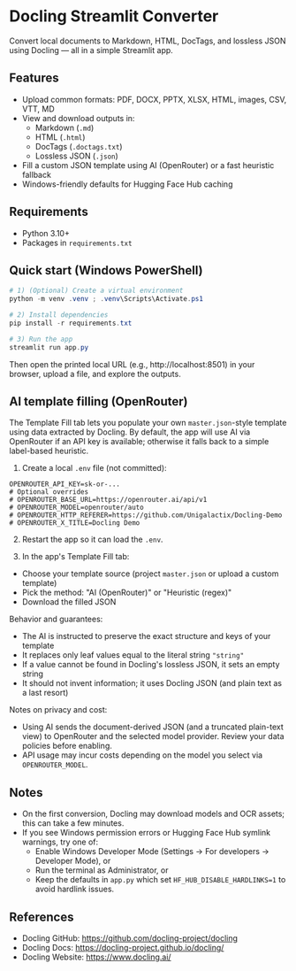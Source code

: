 # Docling Streamlit Converter

Convert local documents to Markdown, HTML, DocTags, and lossless JSON using Docling — all in a simple Streamlit app.

## Features
- Upload common formats: PDF, DOCX, PPTX, XLSX, HTML, images, CSV, VTT, MD
- View and download outputs in:
  - Markdown (`.md`)
  - HTML (`.html`)
  - DocTags (`.doctags.txt`)
  - Lossless JSON (`.json`)
- Fill a custom JSON template using AI (OpenRouter) or a fast heuristic fallback
- Windows-friendly defaults for Hugging Face Hub caching

## Requirements
- Python 3.10+
- Packages in `requirements.txt`

## Quick start (Windows PowerShell)

```powershell
# 1) (Optional) Create a virtual environment
python -m venv .venv ; .venv\Scripts\Activate.ps1

# 2) Install dependencies
pip install -r requirements.txt

# 3) Run the app
streamlit run app.py
```

Then open the printed local URL (e.g., http://localhost:8501) in your browser, upload a file, and explore the outputs.

## AI template filling (OpenRouter)

The Template Fill tab lets you populate your own `master.json`-style template using data extracted by Docling. By default, the app will use AI via OpenRouter if an API key is available; otherwise it falls back to a simple label-based heuristic.

1) Create a local `.env` file (not committed):

```env
OPENROUTER_API_KEY=sk-or-...
# Optional overrides
# OPENROUTER_BASE_URL=https://openrouter.ai/api/v1
# OPENROUTER_MODEL=openrouter/auto
# OPENROUTER_HTTP_REFERER=https://github.com/Unigalactix/Docling-Demo
# OPENROUTER_X_TITLE=Docling Demo
```

2) Restart the app so it can load the `.env`.

3) In the app's Template Fill tab:
- Choose your template source (project `master.json` or upload a custom template)
- Pick the method: "AI (OpenRouter)" or "Heuristic (regex)"
- Download the filled JSON

Behavior and guarantees:
- The AI is instructed to preserve the exact structure and keys of your template
- It replaces only leaf values equal to the literal string `"string"`
- If a value cannot be found in Docling's lossless JSON, it sets an empty string
- It should not invent information; it uses Docling JSON (and plain text as a last resort)

Notes on privacy and cost:
- Using AI sends the document-derived JSON (and a truncated plain-text view) to OpenRouter and the selected model provider. Review your data policies before enabling.
- API usage may incur costs depending on the model you select via `OPENROUTER_MODEL`.

## Notes
- On the first conversion, Docling may download models and OCR assets; this can take a few minutes.
- If you see Windows permission errors or Hugging Face Hub symlink warnings, try one of:
  - Enable Windows Developer Mode (Settings → For developers → Developer Mode), or
  - Run the terminal as Administrator, or
  - Keep the defaults in `app.py` which set `HF_HUB_DISABLE_HARDLINKS=1` to avoid hardlink issues.

## References
- Docling GitHub: https://github.com/docling-project/docling
- Docling Docs: https://docling-project.github.io/docling/
- Docling Website: https://www.docling.ai/